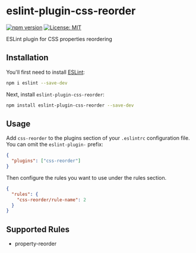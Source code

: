 # eslint-plugin-css-reorder

[![npm version](https://badge.fury.io/js/eslint-plugin-css-reorder.svg)](https://badge.fury.io/js/eslint-plugin-css-reorder) [![License: MIT](https://img.shields.io/badge/License-MIT-yellow.svg)](https://opensource.org/licenses/MIT)

ESLint plugin for CSS properties reordering

## Installation

You'll first need to install [ESLint](https://eslint.org/):

```sh
npm i eslint --save-dev
```

Next, install `eslint-plugin-css-reorder`:

```sh
npm install eslint-plugin-css-reorder --save-dev
```

## Usage

Add `css-reorder` to the plugins section of your `.eslintrc` configuration file. You can omit the `eslint-plugin-` prefix:

```json
{
  "plugins": ["css-reorder"]
}
```

Then configure the rules you want to use under the rules section.

```json
{
  "rules": {
    "css-reorder/rule-name": 2
  }
}
```

## Supported Rules

- property-reorder
